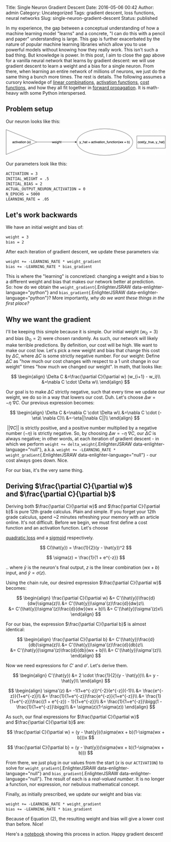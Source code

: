 Title: Single Neuron Gradient Descent
Date: 2016-05-06 00:42
Author: admin
Category: Uncategorized
Tags: gradient descent, loss functions, neural networks
Slug: single-neuron-gradient-descent
Status: published

In my experience, the gap between a conceptual understanding of how a
machine learning model "learns" and a concrete, "I can do this with a
pencil and paper" understanding is large. This gap is further
exacerbated by the nature of popular machine learning libraries which
allow you to use powerful models without knowing how they really work.
This isn't such a bad thing. But knowledge is power. In this post, I aim
to close the gap above for a vanilla neural network that learns by
gradient descent: we will use gradient descent to learn a weight and a
bias for a single neuron. From there, when learning an entire network of
millions of neurons, we just do the same thing a bunch more times. The
rest is details. The following assumes a cursory knowledge of [linear
combinations](https://en.wikipedia.org/wiki/Linear_combination),
[activation
functions](https://en.wikipedia.org/wiki/Activation_function), [cost
functions](https://class.coursera.org/ml-005/lecture/6), and how they
all fit together in [forward
propagation](https://www.youtube.com/watch?v=UJwK6jAStmg). It is
math-heavy with some Python interspersed.

Problem setup
-------------

Our neuron looks like this:

![single_neuron_gradient_descent](images/single_neuron_gradient_descent.png)

Our parameters look like this:

```
ACTIVATION = 3
INITIAL_WEIGHT = .5
INITIAL_BIAS = 2
ACTUAL_OUTPUT_NEURON_ACTIVATION = 0
N_EPOCHS = 5000
LEARNING_RATE = .05
```

Let's work backwards
--------------------

We have an initial weight and bias of:

```
weight = 3
bias = 2
```

After each iteration of gradient descent, we update these parameters
via:

```
weight += -LEARNING_RATE * weight_gradient
bias += -LEARNING_RATE * bias_gradient
```

This is where the "learning" is concretized: changing a weight and a
bias to a different weight and bias that makes our network better at
prediction. So: how do we obtain the `weight_gradient`{.EnlighterJSRAW
data-enlighter-language="python"} and `bias_gradient`{.EnlighterJSRAW
data-enlighter-language="python"}? More importantly, *why do we want
these things in the first place?*

Why we want the gradient
------------------------

I'll be keeping this simple because it is simple. Our initial weight
($w_0 = 3$) and bias ($b_0 = 2$) were chosen randomly. As such,
our network will likely make terrible predictions. By definition, our
cost will be high. We want to make our cost low. Let's pick a new weight
and bias that change this cost by $\Delta C$, where $\Delta C$ is
some strictly negative number. For our weight: Define $\Delta C$ as
"how much our cost changes with respect to a 1 unit change in our
weight" times "how much we changed our weight". In math, that looks
like:

$$
\begin{align} \Delta C &=\frac{\partial C}{\partial w} (w_{i+1} -
w_i)\\ &=\nabla C \cdot \Delta w\\
\end{align}
$$

Our goal is to make $\Delta C$ strictly negative, such that every
time we update our weight, we do so in a way that lowers our cost.
Duh. Let's choose $\Delta w = -\eta\ \nabla C$. Our previous
expression becomes:

$$
\begin{align} \Delta C &=\nabla C \cdot \Delta w\\ &=\nabla C
\cdot (-\eta\ \nabla C)\\ &=-\eta||\nabla C||\\
\end{align}
$$

$\ ||\nabla C||$ is strictly positive, and a positive number
multiplied by a negative number ($-\eta$) is strictly negative. So,
by choosing $\Delta w = -\eta\ \nabla C$, our $\Delta C$ is
always negative; in other words, at each iteration of gradient descent -
in which we perform `weight += delta_weight`{.EnlighterJSRAW
data-enlighter-language="null"}, a.k.a.
`weight += -LEARNING_RATE * weight_gradient`{.EnlighterJSRAW
data-enlighter-language="null"} - our cost always goes down. Nice.

For our bias, it's the very same thing.

Deriving $\frac{\partial C}{\partial w}$ and $\frac{\partial C}{\partial b}$
--------------------------------------------------------------------------------------

Deriving both $\frac{\partial C}{\partial w}$
and $\frac{\partial C}{\partial b}$ is pure 12th grade calculus.
Plain and simple. If you forget your 12th grade calculus, spend \~2
minutes refreshing your memory with an article online. It's not
difficult. Before we begin, we must first define a cost function and an
activation function. Let's choose

[quadratic
loss](https://en.wikipedia.org/wiki/Loss_function#Quadratic_loss_function)
and a [sigmoid](https://en.wikipedia.org/wiki/Sigmoid_function)
respectively.

$$
C(\hat{y}) = \frac{1}{2}(y - \hat{y})^2
$$

$$
\sigma(z) = \frac{1}{1 + e^{-z}}
$$

.. where $\hat{y}$ is the neuron's final output, $z$ is the linear
combination ($wx+b$) input, and $\hat{y} = \sigma(z)$.

Using the chain rule, our desired expression $\frac{\partial C}{\partial w}$ becomes:

$$
\begin{align}
\frac{\partial C}{\partial w} &=
C'(\hat{y})\frac{d}{dw}\sigma(z)\\
&= C'(\hat{y})\sigma'(z)\frac{d}{dw}z\\
&= C'(\hat{y})\sigma'(z)\frac{d}{dw}(wx + b)\\
&= C'(\hat{y})\sigma'(z)x\\
\end{align}
$$


For our bias, the expression $\frac{\partial C}{\partial b}$ is
almost identical:

$$
\begin{align}
\frac{\partial C}{\partial b} &=
C'(\hat{y})\frac{d}{db}\sigma(z)\\
&= C'(\hat{y})\sigma'(z)\frac{d}{db}z\\
&= C'(\hat{y})\sigma'(z)\frac{d}{db}(wx + b)\\
&= C'(\hat{y})\sigma'(z)\\
\end{align}
$$

Now we need expressions for $C'$ and $\sigma'$. Let's derive them.

$$
\begin{align}
C'(\hat{y}) &= 2 \cdot \frac{1}{2}(y - \hat{y})\\
&= y - \hat{y}\\
\end{align}
$$

$$
\begin{align} \sigma'(z) &= -1(1+e^{-z})^{-2}(e^{-z})(-1)\\ &=
\frac{e^{-z}}{1+e^{-z}}\\ &=
\frac{1}{1+e^{-z}}\frac{e^{-z}}{1+e^{-z}}\\ &=
\frac{1}{1+e^{-z}}\frac{(1 + e^{-z}) - 1}{1+e^{-z}}\\ &=
\frac{1}{1+e^{-z}}\bigg(1 - \frac{1}{1+e^{-z}}\bigg)\\ &=
\sigma(z)(1-\sigma(z))
\end{align}
$$

As such, our final expressions for $\frac{\partial C}{\partial w}$
and $\frac{\partial C}{\partial b}$ are:

$$
\frac{\partial C}{\partial w} = (y - \hat{y})(\sigma(wx + b)(1-\sigma(wx + b)))x
$$

$$
\frac{\partial C}{\partial b} = (y - \hat{y})(\sigma(wx + b)(1-\sigma(wx + b)))
$$

From there, we just plug in our values from the start ($x$ is
our `ACTIVATION`) to
solve for `weight_gradient`{.EnlighterJSRAW
data-enlighter-language="null"} and `bias_gradient`{.EnlighterJSRAW
data-enlighter-language="null"}. The result of each is a *real-valued
number*. It is no longer a function, nor expression, nor nebulous
mathematical concept.

Finally, as initially prescribed, we update our weight and bias via:

```
weight += -LEARNING_RATE * weight_gradient
bias += -LEARNING_RATE * bias_gradient
```

Because of Equation (2), the resulting weight and bias will give a lower
cost than before. Nice!

Here's a
[notebook](http://nbviewer.jupyter.org/github/cavaunpeu/single-neuron-gradient-descent/blob/master/single-neuron-gradient-descent.ipynb)
showing this process in action. Happy gradient descent!
